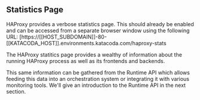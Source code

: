 ## Statistics Page
HAProxy provides a verbose statistics page.  This should already be enabled and can be accessed from a separate browser window using the following URL:
[https://[[HOST_SUBDOMAIN]]-80-[[KATACODA_HOST]].environments.katacoda.com/haproxy-stats

The HAProxy statitics page provides a wealthy of information about the running HAProxy process as well as its frontends and backends.

This same information can be gathered from the Runtime API which allows feeding this data into an orchestration system or integrating it with various monitoring tools.  We'll give an introduction to the Runtime API in the next section.
